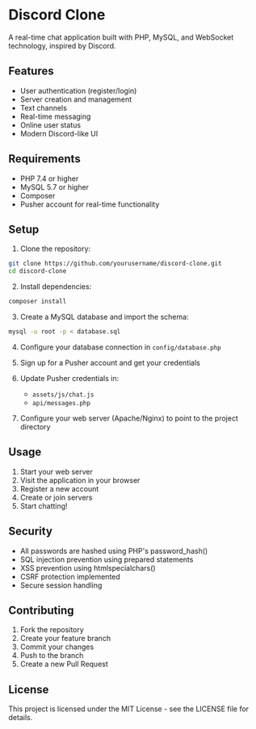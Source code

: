 # Discord Clone

A real-time chat application built with PHP, MySQL, and WebSocket technology, inspired by Discord.

## Features

- User authentication (register/login)
- Server creation and management
- Text channels
- Real-time messaging
- Online user status
- Modern Discord-like UI

## Requirements

- PHP 7.4 or higher
- MySQL 5.7 or higher
- Composer
- Pusher account for real-time functionality

## Setup

1. Clone the repository:
```bash
git clone https://github.com/yourusername/discord-clone.git
cd discord-clone
```

2. Install dependencies:
```bash
composer install
```

3. Create a MySQL database and import the schema:
```bash
mysql -u root -p < database.sql
```

4. Configure your database connection in `config/database.php`

5. Sign up for a Pusher account and get your credentials

6. Update Pusher credentials in:
   - `assets/js/chat.js`
   - `api/messages.php`

7. Configure your web server (Apache/Nginx) to point to the project directory

## Usage

1. Start your web server
2. Visit the application in your browser
3. Register a new account
4. Create or join servers
5. Start chatting!

## Security

- All passwords are hashed using PHP's password_hash()
- SQL injection prevention using prepared statements
- XSS prevention using htmlspecialchars()
- CSRF protection implemented
- Secure session handling

## Contributing

1. Fork the repository
2. Create your feature branch
3. Commit your changes
4. Push to the branch
5. Create a new Pull Request

## License

This project is licensed under the MIT License - see the LICENSE file for details. 